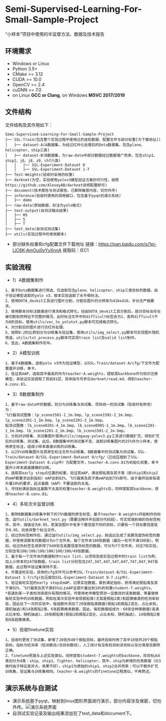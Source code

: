 # Semi-Supervised-Learning-For-Small-Sample-Project

“小样本”项目中使用的半监督方法、数据及技术报告

## 环境需求
-   Windows or Linux
-   Python 3.5+
-   CMake >= 3.12
-   CUDA >= 10.0
-   OpenCV >= 2.4
-   cuDNN >= 7.0
-   on Linux  **GCC or Clang**, on Windows  **MSVC 2017/2019**  
## 文件结构

文件结构及其作用如下：

```
Semi-Supervised-Learning-For-Small-Sample-Project
├── SSL-Train(包含整个实验过程中使用过的逐轮数据、配置文件与部分权重[为下载地址])
│   ├── dataset-A(A数据集，为经过红外化处理后的Dota数据集，包含plane、helicopter、ship三类)
│   ├── dataset-B(B数据集，为raw-data中部分数据经过数据增广而来，包含ship1、ship2、j6、j8、z9、chf六类)
│   │   ├── SSL-Experiment-Dataset 0
│   │   ├── SSL-Experiment-Dataset 1-7
├── Test-Weights(验收时采用的权重)
├── darknet(为空，实验使用yolov3模型验证方案的可行性，按照https://github.com/AlexeyAB/darknet说明配置即可)
├── document(技术报告与测试报告，已删除敏感内容，切勿外传)
├── inference(验收时使用的调用接口，包含基于pyqt的演示系统)
│   ├── demo
├── raw-data(原始数据，标注为yolo格式)
├── test-output(自测试输出结果)
│   ├── HS
│   ├── S
│   ├── T
├── test_data(自测试测试集)
├── utils(实验过程中的常用脚本)
```

- 部分缺失权重和cfg配置文件下载地址
链接：https://pan.baidu.com/s/1pi-LjC6K-AmOuj0yYyXnnA 
提取码：IEC1

## 实验流程

-   1）A数据集制作
```
1、基于Dota数据集进行筛选，仅选取包含plane、helicopter、ship三类目标的数据，由于验证模型选取的yolo v3，故本实验选取了水平框标注。
2、使用DOTA_devkit工具进行图片分割，分割后图片的分辨率为416x416，步长无严格要求。
3、使用脚本对标注数据进行清洗和格式转化，经由DOTA_devkit工具分割后，部分目标会存在被切割到而特征不完整的情况，此时标注文件中的difficult标签会为1，舍弃difficult不为0的目标。使用utils/voc_to_yolotxt.py脚本可完成格式转化。
4、对分割后的图片进行仿红外处理。
5、按照8:2的比例划分为训练集与验证集，使用utils/img_select.py脚本可实现图片随机筛选，utils/txt_process.py脚本可实现train list及valid list制作。
6、至此，A数据集制作完毕。
```
-   2）A模型训练
```
1、基于A数据集，选取yolo v3作为验证模型，以SSL-Train/dataset-A/cfg/下文件为配置展开训练，单卡。
2、验证其mAP，选取其中最高的作为teacher-A.weights，提取其backbone作为知识迁移模型，本验证实验提取了其前81层，具体指令可参见darknet/read.md，得到teacher-A.conv.81。
```
- 3）B数据集制作
```
1、基于raw-data中的数据，划分为训练集与测试集，项目统一的测试集（验收时有修改）为：
飞行器测试图像：lp_scene1501-1_1m.bmp、lp_scene1501-2_1m.bmp、lp_scene2201-1_1m.bmp、lp_scene2201-3_1m.bmp。
船测试图像：lb_scene0201-4_1m.bmp、lb_scene0901-1_1m.bmp、lb_scene1201-1_1m.bmp、lb_scene1201-2_1m.bmp、lb_scene1501-2_1m.bmp。
2、分别对训练集、测试集图片使用utils/imgaug-yolov3.py工具进行数据扩充，得到扩充后的训练集、测试集，此后，B数据集中的测试集不变，选取训练集图片的25%作为小样本，使用原生标注，组成小样本直接训练的训练集。
3、以25%训练集图片及其原生标注文件为训练集，B数据集中的测试集为测试集，SSL-Train/dataset-B/SSL-Experiment-Dataset 0/cfg/（已经压缩到了SSL-Experiment-Dataset 0.zip中）为配置文件，teacher-A.conv.81为初始化权重，单卡展开小样本直接建模的训练。
4、选取其early stop点位置的权重，验证其mAP，满足舰船类及其子类（即ship1和ship2的mAP都要求达到指标）mAP达到82%、飞行器类及其子类mAP达到75%即可，由于最终验收有提升量10%的要求，起点基数（mAP）不要选取的太高。
5、寻找到满足指标且基数不太高的权重teacher-B.weights后，同样提取其backbone，获得teacher-B.conv.81。
```
- 4）多轮次半监督训练
```
1、删除B数据集训练集中剩下的75%数据的原生标签，基于teacher-B.weights开始制作伪标签。运行utils/darknet_test.py（需要注释并开启部分代码段），可实现端到端的伪标签制作，其中，阈值设为0.95，若某张图片中有多个置信度不同的目标，只要有一个目标置信度低于0.95，则舍弃整个标注文件。
2、经过伪标签制作后，通过运行utils/img_select.py，挑选出生成了高置信度伪标签的数据，并使用该脚本将数据分为n个文件夹，每个文件夹100张数据（最后一轮可不满100张）。例如，经过伪标签生成获得了649张含高置信度伪标签的数据，可分为7个文件夹，对应7轮实验，分别含有100/100/100/100/100/100/49张数据。
3、基于每一个文件夹的数据制作train list，以项目验收实验过程中的train list为例，加上小样本的247张数据，train list分别包含247,347,447,547,647,747,847,947张数据，此过程中验证集保持不变。
4、开展逐轮实验，具体的cfg文件可以参考SSL-Train/dataset-B/SSL-Experiment-Dataset 1-7/cfg(在压缩包SSL-Experiment-Dataset 0-7.zip中).
5、验证每轮实验的early stop点mAP，记录实验数据，直到满足指标，获得满足舰船类及其子类92%、飞行器类及其子类85%以上mAP且提升量达到10%的权重student-7.weights。
*若遇到某一子类检测率提升有限的情况，可使用老师模型预测一定数目的该类数据，等量替换每轮实验中的训练数据。例如在某次实验中发现舰船类(尤其是舰船2类)和超黄蜂类的检测率较低，因此在下一次的实验中，每组额外添加了20张舰船类数据(舰船1和舰船2混合，占比未知，随机抽选)和14张舰船2类、6张超黄蜂类数据，因此，每轮数据组成为：60张全种类数据(各类占比未知，随机抽选)、20张舰船类(舰船1和舰船2混合，占比未知，随机抽选)、14张舰船2类和6张超黄蜂类。
```
- 5）验收finetune实验
```
1、验收时更改了测试集，新增了20张共40个舰船目标，最终验收时用了其中10张共20个舰船目标，指标为检测率（检测数目/总目标数目），人工统计有没有检测到该目标以及分类是否删除正确。
2、finetune思路与上述实验类似，同样提取student-7.weights的backbone，将目标从6类划分为4类：ship、ship1、fighter、helicopter，其中，ship为新增的仿真数据（分3类时由于特征差异大，效果不好），ship1为原始的ship1、ship2合并而来；可以不额外扩充训练集，验证集与训练集相同。teacher-B.weights的finetune过程类似，不再赘述。
```
## 演示系统与自测试

- 演示系统基于pyqt，映射到linux图形界面进行演示，部分内容涉及保密，切勿外传。![演示系统界面](https://github.com/IEC-lab/Semi-Supervised-Learning-For-Small-Sample-Project/blob/main/inference/demo/demo.png)
- 自测试实验记录及输出结果添加在了test_data和document下。
